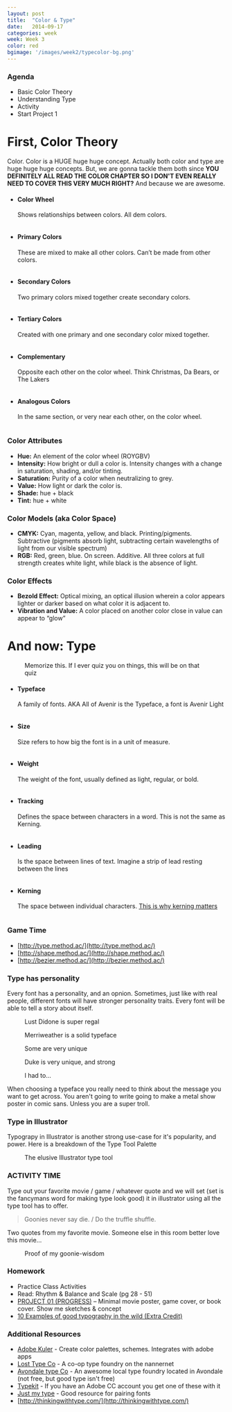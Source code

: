 ```yaml
---
layout: post
title:  "Color & Type"
date:   2014-09-17
categories: week
week: Week 3
color: red
bgimage: '/images/week2/typecolor-bg.png'
---
```


### Agenda
- Basic Color Theory
- Understanding Type
- Activity
- Start Project 1

# First, Color Theory
Color. Color is a HUGE huge huge concept. Actually both color and type are huge huge huge concepts. But, we are gonna tackle them both since **YOU DEFINITELY ALL READ THE COLOR CHAPTER SO I DON'T EVEN REALLY NEED TO COVER THIS VERY MUCH RIGHT?** And because we are awesome.

<ul class="large-block-grid-3 small-block-grid-1">
  <li>
    <h4>Color Wheel</h4>
    <p>Shows relationships between colors. All dem colors.</p>
    <figure>
      <img src="/images/week3/hue.png" alt="" />
    </figure>
  </li>

  <li>
    <h4>Primary Colors</h4>
    <p>These are mixed to make all other colors. Can’t be made from other colors.</p>
    <figure>
      <img src="/images/week3/primary.png" alt="" />
    </figure>
  </li>

  <li>
    <h4>Secondary Colors</h4>
    <p>Two primary colors mixed together create secondary colors.</p>
    <figure>
      <img src="/images/week3/secondary.png" alt="" />
    </figure>
  </li>

  <li>
    <h4>Tertiary Colors</h4>
    <p>Created with one primary and one secondary color mixed together.</p>
    <figure>
      <img src="/images/week3/tertiary.png" alt="" />
    </figure>
  </li>

  <li>
    <h4>Complementary</h4>
    <p>Opposite each other on the color wheel. Think Christmas, Da Bears, or The Lakers</p>
    <figure>
      <img src="/images/week3/complimentary.png" alt="" />
    </figure>
  </li>

  <li>
    <h4>Analogous Colors</h4>
    <p>In the same section, or very near each other, on the color wheel.</p>
    <figure>
      <img src="/images/week3/analogous.png" alt="" />
    </figure>
  </li>
</ul>

### Color Attributes

- **Hue:** An element of the color wheel (ROYGBV)
- **Intensity:** How bright or dull a color is. Intensity changes with a change in saturation, shading, and/or tinting.
- **Saturation:** Purity of a color when neutralizing to grey.
- **Value:** How light or dark the color is.
- **Shade:** hue + black
- **Tint:** hue + white


### Color Models (aka Color Space)

- **CMYK:** Cyan, magenta, yellow, and black. Printing/pigments. Subtractive (pigments absorb light, subtracting certain wavelengths of light from our visible spectrum)
- **RGB:** Red, green, blue. On screen. Additive. All three colors at full strength creates white light, while black is the absence of light.


### Color Effects

- **Bezold Effect:** Optical mixing, an optical illusion wherein a color appears lighter or darker based on what color it is adjacent to.
- **Vibration and Value:** A color placed on another color close in value can appear to “glow”

# And now: Type
<figure>
  <img src="/images/week3/anatomy.png" alt="" />
  <figcaption>Memorize this. If I ever quiz you on things, this will be on that quiz</figcaption>
</figure>


<ul class="large-block-grid-2 small-block-grid-1">
  <li>
    <h4>Typeface</h4>
    <p>A family of fonts. AKA All of Avenir is the Typeface, a font is Avenir Light</p>
    <figure>
      <img src="/images/week3/typeface.png" alt="" />
    </figure>
  </li>

  <li>
    <h4>Size</h4>
    <p>Size refers to how big the font is in a unit of measure. </p>
    <figure>
      <img src="/images/week3/font-size.png" alt="" />
    </figure>
  </li>

  <li>
    <h4>Weight</h4>
    <p>The weight of the font, usually defined as light, regular, or bold.</p>
    <figure>
      <img src="/images/week3/font-weight.png" alt="" />
    </figure>
  </li>

  <li>
    <h4>Tracking</h4>
    <p>Defines the space between characters in a word. This is not the same as Kerning.</p>
    <figure>
      <img src="/images/week3/tracking.png" alt="" />
    </figure>
  </li>
  <li>
    <h4>Leading</h4>
    <p>Is the space between lines of text. Imagine a strip of lead resting between the lines</p>
    <figure>
      <img src="/images/week3/leading.png" alt="" />
    </figure>
  </li>
  <li>
    <h4>Kerning</h4>
    <p>The space between individual characters. <a href="http://www.fastcodesign.com/3035334/fast-feed/esurance-learns-an-expensive-lesson-on-why-kerning-matters">This is why kerning matters</a></p>
    <figure>
      <img src="/images/week3/kerning.png" alt="" />
    </figure>
  </li>
</ul>

### Game Time
- [http://type.method.ac/](http://type.method.ac/)
- [http://shape.method.ac/](http://shape.method.ac/)
- [http://bezier.method.ac/](http://bezier.method.ac/)

### Type has personality
Every font has a personality, and an opnion. Sometimes, just like with real people, different fonts will have stronger personality traits. Every font will be able to tell a story about itself.

<figure>
  <img src="/images/week3/type-regal.png" alt="">
  <figcaption>Lust Didone is super regal</figcaption>
  </img>
</figure>

<figure>
  <img src="/images/week3/type-sturdy.png" alt="">
  <figcaption>Merriweather is a solid typeface</figcaption>
  </img>
</figure>

<figure>
  <img src="/images/week3/type-overt.png" alt="">
  <figcaption>Some are very unique</figcaption>
  </img>
</figure>

<figure>
  <img src="/images/week3/type-stylized.png" alt="">
  <figcaption>Duke is very unique, and strong</figcaption>
  </img>
</figure>

<figure>
  <img src="/images/week3/type-comical.png" alt="">
  <figcaption>I had to...</figcaption>
  </img>
</figure>

When choosing a typeface you really need to think about the message you want to get across. You aren't going to write going to make a metal show poster in comic sans. Unless you are a super troll.

### Type in Illustrator
Typograpy in Illustrator is another strong use-case for it's popularity, and power. Here is a breakdown of the Type Tool Palette

<figure>
  <img src="/images/week3/type-tool.png" alt="" />
  <figcaption>The elusive Illustrator type tool</figcaption>
</figure>

### ACTIVITY TIME
Type out your favorite movie / game / whatever quote and we will set (set is the fancymans word for making type look good) it in illustrator using all the type tool has to offer.

>Goonies never say die. / Do the truffle shuffle.

Two quotes from my favorite movie. Someone else in this room better love this movie...

<figure>
  <img src="/images/week3/chunk.png" alt="">
  <figcaption>Proof of my goonie-wisdom</figcaption>
  </img>
</figure>

### Homework
- Practice Class Activities
- Read: Rhythm & Balance and Scale (pg 28 - 51)
- [PROJECT 01 (PROGRESS)](/projects/project-01.html) – Minimal movie poster, game cover, or book cover. Show me sketches & concept
- [10 Examples of good typography in the wild (Extra Credit)](/extra-credit/extra-credit-01.html)

### Additional Resources
- [Adobe Kuler](https://kuler.adobe.com/create/color-wheel/) - Create color palettes, schemes. Integrates with adobe apps
- [Lost Type Co](http://losttype.com) - A co-op type foundry on the nannernet
- [Avondale type Co](http://avondaletypeco.com/) - An awesome local type foundry located in Avondale (not free, but good type isn't free)
- [Typekit](http://typekict.com) - If you have an Adobe CC account you get one of these with it
- [Just my type](http://justmytype.co/) - Good resource for pairing fonts
- [http://thinkingwithtype.com/](http://thinkingwithtype.com/)
